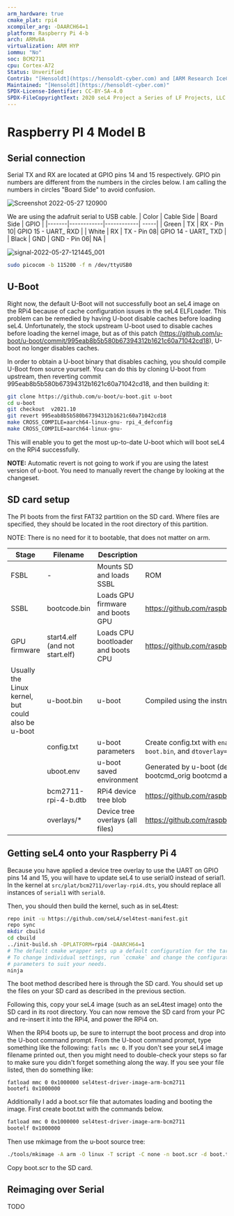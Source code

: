 ```yaml
---
arm_hardware: true
cmake_plat: rpi4
xcompiler_arg: -DAARCH64=1
platform: Raspberry Pi 4-b
arch: ARMv8A
virtualization: ARM HYP
iommu: "No"
soc: BCM2711
cpu: Cortex-A72
Status: Unverified
Contrib: "[Hensoldt](https://hensoldt-cyber.com) and [ARM Research IceCap](https://gitlab.com/arm-research/security/icecap/icecap)"
Maintained: "[Hensoldt](https://hensoldt-cyber.com)"
SPDX-License-Identifier: CC-BY-SA-4.0
SPDX-FileCopyrightText: 2020 seL4 Project a Series of LF Projects, LLC.
---
```


# Raspberry PI 4 Model B

## Serial connection
Serial TX and RX are located at GPIO pins 14 and 15 respectively. GPIO pin numbers are different from the numbers in the circles below. I am calling the 
numbers in circles "Board Side" to avoid confusion.

![Screenshot 2022-05-27 120900](https://user-images.githubusercontent.com/22774472/170775307-8da69ea6-1777-4664-b4f0-11e535bcc23f.jpg)

We are using the adafruit serial to USB cable.
| Color | Cable Side | Board Side | GPIO |
|-------|------------|------------| -----|
| Green |     TX    | RX  - Pin 10| GPIO 15 - UART_ RXD |
| White |     RX    | TX  - Pin 08| GPIO 14 - UART_ TXD |
| Black |     GND   | GND - Pin 06| NA |

![signal-2022-05-27-121445_001](https://user-images.githubusercontent.com/22774472/170776077-91c851e8-5698-4185-a1ec-70e30e09c4e0.jpeg)

```bash
sudo picocom -b 115200 -f n /dev/ttyUSB0
```
## U-Boot

Right now, the default U-Boot will not successfully boot an seL4 image
on the RPi4 because of cache configuration issues in the seL4
ELFLoader. This problem can be remedied by having U-boot disable caches
before loading seL4. Unfortunately, the stock upstream U-boot used to
disable caches before loading the kernel image, but as of this patch
(<https://github.com/u-boot/u-boot/commit/995eab8b5b580b67394312b1621c60a71042cd18>),
U-boot no longer disables caches.

In order to obtain a U-boot binary that disables caching, you should
compile U-Boot from source yourself.
You can do this by cloning U-boot from upstream,
then reverting commit 995eab8b5b580b67394312b1621c60a71042cd18, and then
building it:
```bash
git clone https://github.com/u-boot/u-boot.git u-boot
cd u-boot
git checkout  v2021.10
git revert 995eab8b5b580b67394312b1621c60a71042cd18
make CROSS_COMPILE=aarch64-linux-gnu- rpi_4_defconfig
make CROSS_COMPILE=aarch64-linux-gnu-
```

This will enable you to get the most up-to-date U-boot which will boot
seL4 on the RPi4 successfully.

**NOTE:** Automatic revert is not going to work if you are using the
latest version of u-boot. You need to manually revert the change by
looking at the changeset.


## SD card setup
 The PI boots from the first FAT32 partition on the
SD card. Where files are specified, they should be located in the root
directory of this partition.

NOTE: There is no need for it to bootable, that does not matter on arm.

|Stage |Filename |Description |Source|
|-|-|-|-|
|FSBL |- |Mounts SD and loads SSBL |ROM |
|SSBL |bootcode.bin|Loads GPU firmware and boots GPU|<https://github.com/raspberrypi/firmware/tree/master/boot> |
|GPU firmware |start4.elf (and not start.elf) |Loads CPU bootloader and boots CPU |<https://github.com/raspberrypi/firmware/tree/master/boot> |
|Usually the Linux kernel, but could also be u-boot |u-boot.bin |u-boot| Compiled using the instructions above |
||config.txt|u-boot parameters |Create config.txt with `enable_uart=1`, `arm_64bit=1`, `kernel=u-boot.bin`, and `dtoverlay=disable-bt` to the bottom of config.txt |
||uboot.env |u-boot saved environment |Generated by u-boot (default environment) bootcmd copied to bootcmd_orig bootcmd and bootdelay removed |
||bcm2711-rpi-4-b.dtb | RPi4 device tree blob |<https://github.com/raspberrypi/firmware/tree/master/boot> |
||overlays/* | Device tree overlays (all files) |<https://github.com/raspberrypi/firmware/tree/master/boot/overlays> |

## Getting seL4 onto your Raspberry Pi 4

Because you have applied a device tree overlay to use the UART on GPIO pins 14 and 15,
you will have to update seL4 to use serial0 instead of serial1.
In the kernel at `src/plat/bcm2711/overlay-rpi4.dts`, you should replace all instances of
`serial1` with `serial0`.

Then, you should then build the kernel, such as in seL4test:

```bash
repo init -u https://github.com/seL4/sel4test-manifest.git
repo sync
mkdir cbuild
cd cbuild
../init-build.sh -DPLATFORM=rpi4 -DAARCH64=1
# The default cmake wrapper sets up a default configuration for the target platform.
# To change individual settings, run `ccmake` and change the configuration
# parameters to suit your needs.
ninja
```


The boot method described here is through the SD card. You should set up the files
on your SD card as described in the previous section.

Following this, copy your seL4 image (such as an seL4test image) onto
the SD card in its root directory. You can now remove the SD
card from your PC and re-insert it into the RPi4, and power the RPi4 on.

When the RPi4 boots up, be sure to interrupt the boot process and drop
into the U-boot command prompt. From the U-boot command prompt, type
something like the following: `fatls mmc 0`. If you don't see your seL4 image
filename printed out, then you might need to double-check your steps
so far to make sure you didn't forget something along the way. If you
see your file listed, then do something like:
```
fatload mmc 0 0x1000000 sel4test-driver-image-arm-bcm2711
bootefi 0x1000000
```

Additionally I add a boot.scr file that automates loading and booting the image. 
First create boot.txt with the commands below.

```bash
fatload mmc 0 0x1000000 sel4test-driver-image-arm-bcm2711
bootelf 0x1000000
```
Then use mkimage from the u-boot source tree:
```bash
./tools/mkimage -A arm -O linux -T script -C none -n boot.scr -d boot.txt boot.scr
```
Copy boot.scr to the SD card.


## Reimaging over Serial
TODO
